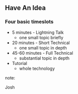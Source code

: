 ## Have An Idea

### Four basic timeslots

* 5 minutes - Lightning Talk
    * one small topic briefly
* 20 minutes - Short Technical
    * one small topic in depth
* 45-60 minutes - Full Technical
    * substantial topic in depth
* Tutorial
    * whole technology

note:

Josh
